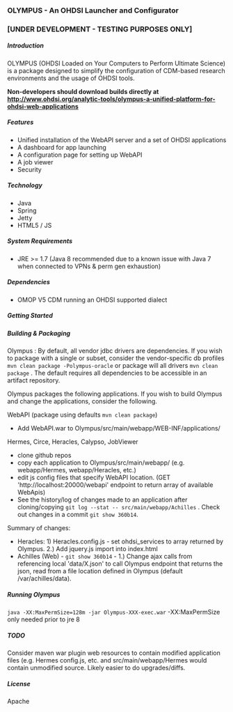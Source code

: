 ### OLYMPUS - An OHDSI Launcher and Configurator 
### [UNDER DEVELOPMENT - TESTING PURPOSES ONLY] 

##### Introduction

OLYMPUS (OHDSI Loaded on Your Computers to Perform Ultimate Science) is a package designed to simplify the configuration of CDM-based research environments and the usage of OHDSI tools.  

**Non-developers should download builds directly at http://www.ohdsi.org/analytic-tools/olympus-a-unified-platform-for-ohdsi-web-applications**

##### Features
* Unified installation of the WebAPI server and a set of OHDSI applications
* A dashboard for app launching
* A configuration page for setting up WebAPI
* A job viewer 
* Security

##### Technology
* Java
* Spring
* Jetty
* HTML5 / JS

##### System Requirements
* JRE >= 1.7 (Java 8 recommended due to a known issue with Java 7 when connected to VPNs & perm gen exhaustion)

##### Dependencies
* OMOP V5 CDM running an OHDSI supported dialect

##### Getting Started

##### Building & Packaging
Olympus : By default, all vendor jdbc drivers are dependencies.  If you wish to package with a single or subset, consider the vendor-specific db profiles `mvn clean package -Polympus-oracle` or package will all drivers `mvn clean package` . The default requires all dependencies to be accessible in an artifact repository.

Olympus packages the following applications.  If you wish to build Olympus and change the applications, consider the following.

WebAPI (package using defaults `mvn clean package`)
- Add WebAPI.war to Olympus/src/main/webapp/WEB-INF/applications/

Hermes, Circe, Heracles, Calypso, JobViewer
- clone github repos
- copy each application to Olympus/src/main/webapp/ (e.g. webapp/Hermes, webapp/Heracles, etc.)
- edit js config files that specify WebAPI location. (GET 'http://localhost:20000/webapi' endpoint to return array of available WebApis)
- See the history/log of changes made to an application after cloning/copying `git log --stat -- src/main/webapp/Achilles` .  Check out changes in a commit `git show 360b14`.

Summary of changes:
* Heracles: 1) Heracles.config.js - set ohdsi_services to array returned by Olympus. 2.) Add jquery.js import into index.html
* Achilles (Web) - `git show 360b14` - 1.) Change ajax calls from referencing local 'data/X.json' to call Olympus endpoint that returns the json, read from a file location defined in Olympus (default /var/achilles/data).

##### Running Olympus
`java -XX:MaxPermSize=128m -jar Olympus-XXX-exec.war`
-XX:MaxPermSize only needed prior to jre 8

##### TODO
Consider maven war plugin web resources to contain modified application files (e.g. Hermes config.js, etc. and src/main/webapp/Hermes would contain unmodified source.  Likely easier to do upgrades/diffs.
	
##### License
Apache

